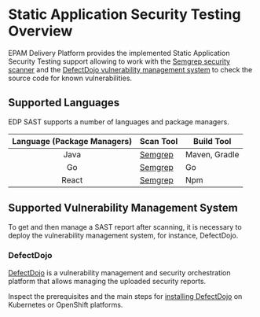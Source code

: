 # Static Application Security Testing Overview

EPAM Delivery Platform provides the implemented Static Application Security Testing support allowing to work with the [Semgrep security scanner](https://semgrep.dev/) and the [DefectDojo vulnerability management system](https://www.defectdojo.com/) to check the source code for known vulnerabilities.

## Supported Languages

EDP SAST supports a number of languages and package managers.

|Language (Package Managers)|Scan Tool|Build Tool|
|:-:|-|-|
| Java | [Semgrep](https://semgrep.dev/docs/getting-started/quickstart/) |Maven, Gradle|
| Go | [Semgrep](https://semgrep.dev/docs/getting-started/quickstart/) |Go|
| React| [Semgrep](https://semgrep.dev/docs/getting-started/quickstart/) |Npm|

## Supported Vulnerability Management System

To get and then manage a SAST report after scanning, it is necessary to deploy the vulnerability management system, for instance, DefectDojo.

### DefectDojo

[DefectDojo](https://www.defectdojo.com/) is a vulnerability management and security orchestration platform that allows managing the uploaded security reports.

Inspect the prerequisites and the main steps for [installing DefectDojo](./advanced-installation/defectdojo.md) on Kubernetes or OpenShift platforms.
